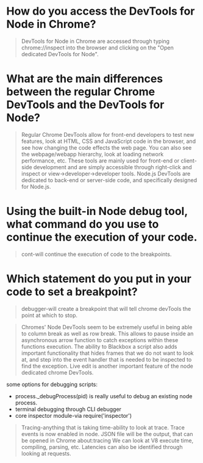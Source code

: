 # How do you access the DevTools for Node in Chrome?
>DevTools for Node in Chrome are accessed through typing chrome://inspect into the browser and clicking on the "Open dedicated DevTools for Node". 

# What are the main differences between the regular Chrome DevTools and the DevTools for Node?
>Regular Chrome DevTools allow for front-end developers to test new features, look at HTML, CSS and JavaScript code in the browser, and see how changing the code effects the web page. You can also see the webpage/webapp hierarchy, look at loading network performance, etc. These tools are mainly used for front-end or client-side development and are simply accessible through right-click and inspect or view->developer->developer tools. 
>Node.js DevTools are dedicated to back-end or server-side code, and specifically designed for Node.js. 

# Using the built-in Node debug tool, what command do you use to continue the execution of your code.
> cont-will continue the execution of code to the breakpoints.


# Which statement do you put in your code to set a breakpoint?
> debugger-will create a breakpoint that will tell chrome devTools the point at which to stop.

> Chromes' Node DevTools seem to be extremely useful in being able to column break as well as row break. This allows to pause inside an asynchronous arrow function to catch exceptions within these functions execution. The ability to Blackbox a script also adds important functionality that hides frames that we do not want to look at, and step into the event handler that is needed to be inspected to find the exception. Live edit is another important feature of the node dedicated chrome DevTools.

some options for debugging scripts:

* process._debugProcess(pid) is really useful to debug an existing node process. 
* terminal debugging through CLI debugger 
* core inspector module-via require('inspector')

>Tracing-anything that is taking time-ability to look at trace. Trace events is now enabled in node. JSON file will be the output, that can be opened in Chrome about:tracing
We can look at V8 execute time, compiling, parsing, etc.
Latencies can also be identified through looking at requests.



